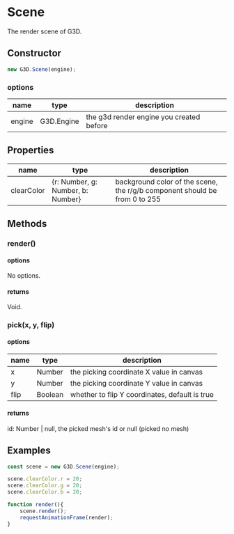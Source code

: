 # Scene

The render scene of G3D.

## Constructor

```javascript
new G3D.Scene(engine);
```

### options

| name   | type       | description                              |
| ------ | ---------- | ---------------------------------------- |
| engine | G3D.Engine | the g3d render engine you created before |

## Properties

| name       | type                              | description                                                                |
| ---------- | --------------------------------- | -------------------------------------------------------------------------- |
| clearColor | {r: Number, g: Number, b: Number} | background color of the scene, the r/g/b component should be from 0 to 255 |

## Methods

### render()

#### options

No options.

#### returns

Void.

### pick(x, y, flip)

#### options

| name | type    | description                                    |
| ---- | ------- | ---------------------------------------------- |
| x    | Number  | the picking coordinate X value in canvas       |
| y    | Number  | the picking coordinate Y value in canvas       |
| flip | Boolean | whether to flip Y coordinates, default is true |

#### returns

id: Number | null, the picked mesh's id or null (picked no mesh)

## Examples

```javascript
const scene = new G3D.Scene(engine);

scene.clearColor.r = 20;
scene.clearColor.g = 20;
scene.clearColor.b = 20;

function render(){
    scene.render();
    requestAnimationFrame(render);
}
```